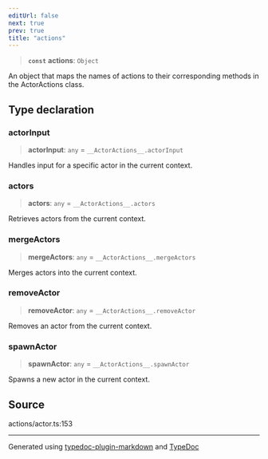 ```yaml
---
editUrl: false
next: true
prev: true
title: "actions"
---
```


> **`const`** **actions**: `Object`

An object that maps the names of actions to their corresponding methods in the ActorActions class.

## Type declaration

### actorInput

> **actorInput**: `any` = `__ActorActions__.actorInput`

Handles input for a specific actor in the current context.

### actors

> **actors**: `any` = `__ActorActions__.actors`

Retrieves actors from the current context.

### mergeActors

> **mergeActors**: `any` = `__ActorActions__.mergeActors`

Merges actors into the current context.

### removeActor

> **removeActor**: `any` = `__ActorActions__.removeActor`

Removes an actor from the current context.

### spawnActor

> **spawnActor**: `any` = `__ActorActions__.spawnActor`

Spawns a new actor in the current context.

## Source

actions/actor.ts:153

***

Generated using [typedoc-plugin-markdown](https://www.npmjs.com/package/typedoc-plugin-markdown) and [TypeDoc](https://typedoc.org/)
